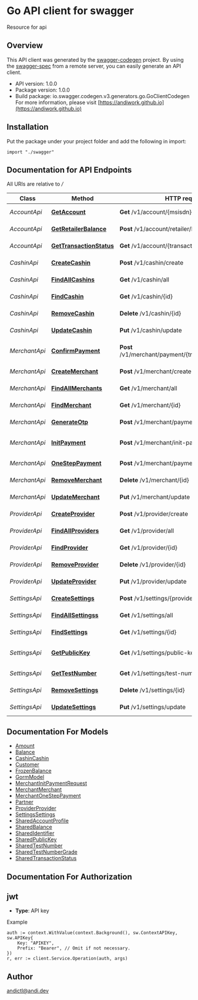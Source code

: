 # Go API client for swagger

Resource for api

## Overview
This API client was generated by the [swagger-codegen](https://github.com/swagger-api/swagger-codegen) project.  By using the [swagger-spec](https://github.com/swagger-api/swagger-spec) from a remote server, you can easily generate an API client.

- API version: 1.0.0
- Package version: 1.0.0
- Build package: io.swagger.codegen.v3.generators.go.GoClientCodegen
For more information, please visit [https://andiwork.github.io](https://andiwork.github.io)

## Installation
Put the package under your project folder and add the following in import:
```golang
import "./swagger"
```

## Documentation for API Endpoints

All URIs are relative to */*

Class | Method | HTTP request | Description
------------ | ------------- | ------------- | -------------
*AccountApi* | [**GetAccount**](docs/AccountApi.md#getaccount) | **Get** /v1/account/{msisdn}/{type} | get a Settings
*AccountApi* | [**GetRetailerBalance**](docs/AccountApi.md#getretailerbalance) | **Post** /v1/account/retailer/balance | Get retailer balance
*AccountApi* | [**GetTransactionStatus**](docs/AccountApi.md#gettransactionstatus) | **Get** /v1/account/{transactionId}/status | get a Settings
*CashinApi* | [**CreateCashin**](docs/CashinApi.md#createcashin) | **Post** /v1/cashin/create | create a Cashin
*CashinApi* | [**FindAllCashins**](docs/CashinApi.md#findallcashins) | **Get** /v1/cashin/all | get all cashins
*CashinApi* | [**FindCashin**](docs/CashinApi.md#findcashin) | **Get** /v1/cashin/{id} | get a Cashin
*CashinApi* | [**RemoveCashin**](docs/CashinApi.md#removecashin) | **Delete** /v1/cashin/{id} | delete a Cashin
*CashinApi* | [**UpdateCashin**](docs/CashinApi.md#updatecashin) | **Put** /v1/cashin/update | update a Cashin
*MerchantApi* | [**ConfirmPayment**](docs/MerchantApi.md#confirmpayment) | **Post** /v1/merchant/payment/{transactionId}/confirm | Init payment request
*MerchantApi* | [**CreateMerchant**](docs/MerchantApi.md#createmerchant) | **Post** /v1/merchant/create | create a Merchant
*MerchantApi* | [**FindAllMerchants**](docs/MerchantApi.md#findallmerchants) | **Get** /v1/merchant/all | get all merchants
*MerchantApi* | [**FindMerchant**](docs/MerchantApi.md#findmerchant) | **Get** /v1/merchant/{id} | get a Merchant
*MerchantApi* | [**GenerateOtp**](docs/MerchantApi.md#generateotp) | **Post** /v1/merchant/payment/gen-otp | Generate Otp
*MerchantApi* | [**InitPayment**](docs/MerchantApi.md#initpayment) | **Post** /v1/merchant/init-payment | Init payment request
*MerchantApi* | [**OneStepPayment**](docs/MerchantApi.md#onesteppayment) | **Post** /v1/merchant/payment/one-step | Generate Otp
*MerchantApi* | [**RemoveMerchant**](docs/MerchantApi.md#removemerchant) | **Delete** /v1/merchant/{id} | delete a Merchant
*MerchantApi* | [**UpdateMerchant**](docs/MerchantApi.md#updatemerchant) | **Put** /v1/merchant/update | update a Merchant
*ProviderApi* | [**CreateProvider**](docs/ProviderApi.md#createprovider) | **Post** /v1/provider/create | create a Provider
*ProviderApi* | [**FindAllProviders**](docs/ProviderApi.md#findallproviders) | **Get** /v1/provider/all | get all providers
*ProviderApi* | [**FindProvider**](docs/ProviderApi.md#findprovider) | **Get** /v1/provider/{id} | get a Provider
*ProviderApi* | [**RemoveProvider**](docs/ProviderApi.md#removeprovider) | **Delete** /v1/provider/{id} | delete a Provider
*ProviderApi* | [**UpdateProvider**](docs/ProviderApi.md#updateprovider) | **Put** /v1/provider/update | update a Provider
*SettingsApi* | [**CreateSettings**](docs/SettingsApi.md#createsettings) | **Post** /v1/settings/{providerId}/create | create a Settings
*SettingsApi* | [**FindAllSettingss**](docs/SettingsApi.md#findallsettingss) | **Get** /v1/settings/all | get all settings
*SettingsApi* | [**FindSettings**](docs/SettingsApi.md#findsettings) | **Get** /v1/settings/{id} | get a Settings
*SettingsApi* | [**GetPublicKey**](docs/SettingsApi.md#getpublickey) | **Get** /v1/settings/public-key | Get account public key
*SettingsApi* | [**GetTestNumber**](docs/SettingsApi.md#gettestnumber) | **Get** /v1/settings/test-numbers | Get Test numbers
*SettingsApi* | [**RemoveSettings**](docs/SettingsApi.md#removesettings) | **Delete** /v1/settings/{id} | delete a Settings
*SettingsApi* | [**UpdateSettings**](docs/SettingsApi.md#updatesettings) | **Put** /v1/settings/update | update a Settings

## Documentation For Models

 - [Amount](docs/Amount.md)
 - [Balance](docs/Balance.md)
 - [CashinCashin](docs/CashinCashin.md)
 - [Customer](docs/Customer.md)
 - [FrozenBalance](docs/FrozenBalance.md)
 - [GormModel](docs/GormModel.md)
 - [MerchantInitPaymentRequest](docs/MerchantInitPaymentRequest.md)
 - [MerchantMerchant](docs/MerchantMerchant.md)
 - [MerchantOneStepPayment](docs/MerchantOneStepPayment.md)
 - [Partner](docs/Partner.md)
 - [ProviderProvider](docs/ProviderProvider.md)
 - [SettingsSettings](docs/SettingsSettings.md)
 - [SharedAccountProfile](docs/SharedAccountProfile.md)
 - [SharedBalance](docs/SharedBalance.md)
 - [SharedIdentifier](docs/SharedIdentifier.md)
 - [SharedPublicKey](docs/SharedPublicKey.md)
 - [SharedTestNumber](docs/SharedTestNumber.md)
 - [SharedTestNumberGrade](docs/SharedTestNumberGrade.md)
 - [SharedTransactionStatus](docs/SharedTransactionStatus.md)

## Documentation For Authorization

## jwt
- **Type**: API key 

Example
```golang
auth := context.WithValue(context.Background(), sw.ContextAPIKey, sw.APIKey{
	Key: "APIKEY",
	Prefix: "Bearer", // Omit if not necessary.
})
r, err := client.Service.Operation(auth, args)
```

## Author

andictl@andi.dev
